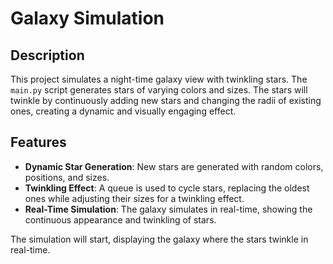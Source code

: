 # Galaxy Simulation

## Description

This project simulates a night-time galaxy view with twinkling stars. The `main.py` script generates stars of varying colors and sizes. The stars will twinkle by continuously adding new stars and changing the radii of existing ones, creating a dynamic and visually engaging effect.

## Features

- **Dynamic Star Generation**: New stars are generated with random colors, positions, and sizes.
- **Twinkling Effect**: A queue is used to cycle stars, replacing the oldest ones while adjusting their sizes for a twinkling effect.
- **Real-Time Simulation**: The galaxy simulates in real-time, showing the continuous appearance and twinkling of stars.

The simulation will start, displaying the galaxy where the stars twinkle in real-time.
